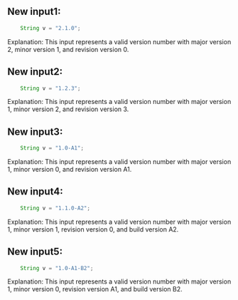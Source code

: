 ## New input1:
```java
    String v = "2.1.0";
```
Explanation: This input represents a valid version number with major version 2, minor version 1, and revision version 0.

## New input2:
```java
    String v = "1.2.3";
```
Explanation: This input represents a valid version number with major version 1, minor version 2, and revision version 3.

## New input3:
```java
    String v = "1.0-A1";
```
Explanation: This input represents a valid version number with major version 1, minor version 0, and revision version A1.

## New input4:
```java
    String v = "1.1.0-A2";
```
Explanation: This input represents a valid version number with major version 1, minor version 1, revision version 0, and build version A2.

## New input5:
```java
    String v = "1.0-A1-B2";
```
Explanation: This input represents a valid version number with major version 1, minor version 0, revision version A1, and build version B2.